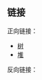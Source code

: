 ## 链接

正向链接：

- [树](/post/computer-science/data-structure/树)
- [堆](/post/computer-science/data-structure/堆)

反向链接：